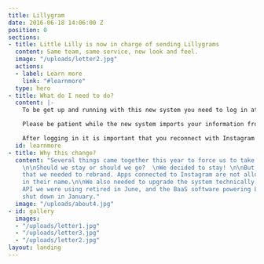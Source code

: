 ```yaml
---
title: Lillygram
date: 2016-06-18 14:06:00 Z
position: 0
sections:
- title: Little Lilly is now in charge of sending Lillygrams
  content: Same team, same service, new look and feel.
  image: "/uploads/letter2.jpg"
  actions:
  - label: Learn more
    link: "#learnmore"
  type: hero
- title: What do I need to do?
  content: |-
    To be get up and running with this new system you need to log in at [www.littlelilly.no/login](/login), or use the button in the top right corner.

    Please be patient while the new system imports your information from the old system.

    After logging in it is important that you reconnect with Instagram by using the "Connect to Instagram" button.
  id: learnmore
- title: Why this change?
  content: "Several things came together this year to force us to take an active stance.
    \n\nShould we stay or should we go?  \nWe decided to stay! \n\nBut in order to
    that we needed to rebrand. Apps connected to Instagram are not allowed \"gram\"
    in their name.\n\nWe also needed to upgrade the system technically. The Instagram
    API we were using retired in June, and the BaaS software powering Lillygram will
    shut down in January."
  image: "/uploads/about4.jpg"
- id: gallery
  images:
  - "/uploads/letter1.jpg"
  - "/uploads/letter3.jpg"
  - "/uploads/letter2.jpg"
layout: landing
---
```


